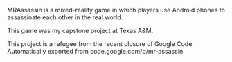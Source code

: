 MRAssassin is a mixed-reality game in which players use Android phones to assassinate each other in the real world.

This game was my capstone project at Texas A&M.

This project is a refugee from the recent closure of Google Code.
Automatically exported from code.google.com/p/mr-assassin
